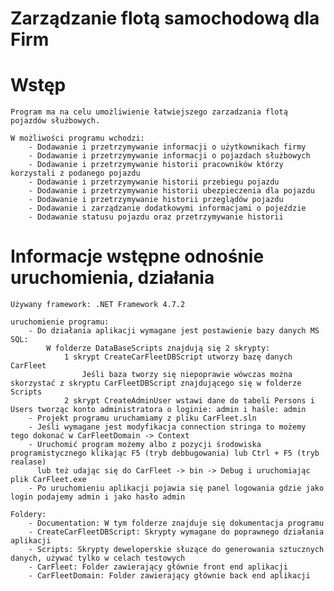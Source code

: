 # Zarządzanie flotą samochodową dla Firm
# Wstęp
    Program ma na celu umożliwienie łatwiejszego zarzadzania flotą pojazdów służbowych.

    W możliwości programu wchodzi:
        - Dodawanie i przetrzymywanie informacji o użytkownikach firmy
        - Dodawanie i przetrzymywanie informacji o pojazdach służbowych
        - Dodawanie i przetrzymywanie historii pracowników którzy korzystali z podanego pojazdu
        - Dodawanie i przetrzymywanie historii przebiegu pojazdu
        - Dodawanie i przetrzymywanie historii ubezpieczenia dla pojazdu
        - Dodawanie i przetrzymywanie historii przeglądów pojazdu
        - Dodawanie i zarządzanie dodatkowymi informacjami o pojeździe 
        - Dodawanie statusu pojazdu oraz przetrzymywanie historii
        
# Informacje wstępne odnośnie uruchomienia, działania

    Używany framework: .NET Framework 4.7.2

    uruchomienie programu:
        - Do działania aplikacji wymagane jest postawienie bazy danych MS SQL:
            W folderze DataBaseScripts znajdują się 2 skrypty:
                1 skrypt CreateCarFleetDBScript utworzy bazę danych CarFleet
                    Jeśli baza tworzy się niepoprawie wówczas można skorzystać z skryptu CarFleetDBScript znajdującego się w folderze Scripts
                2 skrypt CreateAdminUser wstawi dane do tabeli Persons i Users tworząc konto administratora o loginie: admin i haśle: admin
        - Projekt programu uruchamiamy z pliku CarFleet.sln
        - Jeśli wymagane jest modyfikacja connection stringa to możemy tego dokonać w CarFleetDomain -> Context 
        - Uruchomić program możemy albo z pozycji środowiska programistycznego klikając F5 (tryb debbugowania) lub Ctrl + F5 (tryb realase)
          lub też udając się do CarFleet -> bin -> Debug i uruchomiając plik CarFleet.exe
        - Po uruchomieniu aplikacji pojawia się panel logowania gdzie jako login podajemy admin i jako hasło admin
        
    Foldery:
        - Documentation: W tym folderze znajduje się dokumentacja programu
        - CreateCarFleetDBScript: Skrypty wymagane do poprawnego działania aplikacji
        - Scripts: Skrypty deweloperskie słuzące do generowania sztucznych danych, używać tylko w celach testowych
        - CarFleet: Folder zawierający głównie front end aplikacji
        - CarFleetDomain: Folder zawierający głównie back end aplikacji
